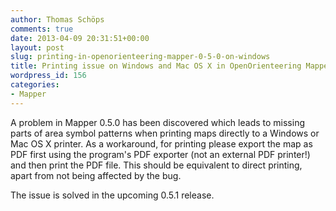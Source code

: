 ```yaml
---
author: Thomas Schöps
comments: true
date: 2013-04-09 20:31:51+00:00
layout: post
slug: printing-in-openorienteering-mapper-0-5-0-on-windows
title: Printing issue on Windows and Mac OS X in OpenOrienteering Mapper 0.5.0
wordpress_id: 156
categories:
- Mapper
---
```


A problem in Mapper 0.5.0 has been discovered which leads to missing parts of area symbol patterns when printing maps directly to a Windows or Mac OS X printer. As a workaround, for printing please export the map as PDF first using the program's PDF exporter (not an external PDF printer!) and then print the PDF file. This should be equivalent to direct printing, apart from not being affected by the bug.

The issue is solved in the upcoming 0.5.1 release.
